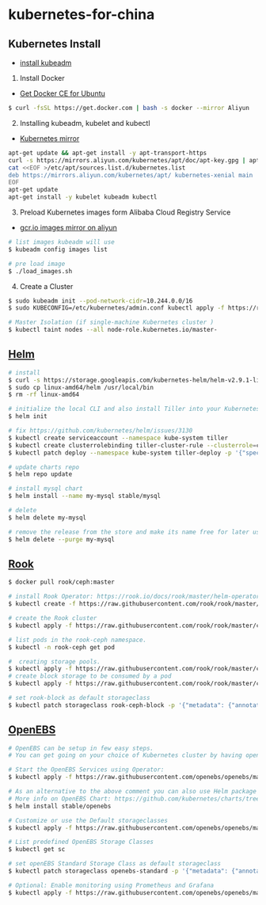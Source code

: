 # kubernetes-for-china

## Kubernetes Install

- [install kubeadm](https://kubernetes.io/docs/setup/independent/install-kubeadm/)

1. Install Docker

- [Get Docker CE for Ubuntu](https://docs.docker.com/install/linux/docker-ce/ubuntu/)

```bash
$ curl -fsSL https://get.docker.com | bash -s docker --mirror Aliyun
```

2. Installing kubeadm, kubelet and kubectl 

- [Kubernetes mirror](https://opsx.alibaba.com/mirror)

```bash
apt-get update && apt-get install -y apt-transport-https
curl -s https://mirrors.aliyun.com/kubernetes/apt/doc/apt-key.gpg | apt-key add -
cat <<EOF >/etc/apt/sources.list.d/kubernetes.list
deb https://mirrors.aliyun.com/kubernetes/apt/ kubernetes-xenial main
EOF
apt-get update
apt-get install -y kubelet kubeadm kubectl
```

3. Preload Kubernetes images form Alibaba Cloud Registry Service

- [gcr.io images mirror on aliyun](https://dev.aliyun.com/list.html?namePrefix=google-containers)

```bash
# list images kubeadm will use
$ kubeadm config images list

# pre load image
$ ./load_images.sh
```

4. Create a Cluster
```bash
$ sudo kubeadm init --pod-network-cidr=10.244.0.0/16
$ sudo KUBECONFIG=/etc/kubernetes/admin.conf kubectl apply -f https://raw.githubusercontent.com/cloudnativelabs/kube-router/master/daemonset/kubeadm-kuberouter.yaml

# Master Isolation (if single-machine Kubernetes cluster )
$ kubectl taint nodes --all node-role.kubernetes.io/master-
```

## [Helm](https://github.com/kubernetes/helm)


```bash
# install
$ curl -s https://storage.googleapis.com/kubernetes-helm/helm-v2.9.1-linux-amd64.tar.gz | tar xzv
$ sudo cp linux-amd64/helm /usr/local/bin
$ rm -rf linux-amd64

# initialize the local CLI and also install Tiller into your Kubernetes cluster
$ helm init

# fix https://github.com/kubernetes/helm/issues/3130
$ kubectl create serviceaccount --namespace kube-system tiller
$ kubectl create clusterrolebinding tiller-cluster-rule --clusterrole=cluster-admin --serviceaccount=kube-system:tiller
$ kubectl patch deploy --namespace kube-system tiller-deploy -p '{"spec":{"template":{"spec":{"serviceAccount":"tiller"}}}}'

# update charts repo
$ helm repo update

# install mysql chart
$ helm install --name my-mysql stable/mysql

# delete
$ helm delete my-mysql

# remove the release from the store and make its name free for later use
$ helm delete --purge my-mysql
```

## [Rook](https://github.com/rook/rook)

```bash
$ docker pull rook/ceph:master

# install Rook Operator: https://rook.io/docs/rook/master/helm-operator.html
$ kubectl create -f https://raw.githubusercontent.com/rook/rook/master/cluster/examples/kubernetes/ceph/operator.yaml

# create the Rook cluster
$ kubectl apply -f https://raw.githubusercontent.com/rook/rook/master/cluster/examples/kubernetes/ceph/cluster.yaml

# list pods in the rook-ceph namespace.
$ kubectl -n rook-ceph get pod

#  creating storage pools.
$ kubectl apply -f https://raw.githubusercontent.com/rook/rook/master/cluster/examples/kubernetes/ceph/pool.yaml
# create block storage to be consumed by a pod
$ kubectl apply -f https://raw.githubusercontent.com/rook/rook/master/cluster/examples/kubernetes/ceph/storageclass.yaml

# set rook-block as default storageclass 
$ kubectl patch storageclass rook-ceph-block -p '{"metadata": {"annotations":{"storageclass.kubernetes.io/is-default-class":"true"}}}'

```

## [OpenEBS](https://github.com/openebs/openebs)

```bash
# OpenEBS can be setup in few easy steps. 
# You can get going on your choice of Kubernetes cluster by having open-iscsi installed on the Kubernetes nodes and running the openebs-operator using kubectl.

# Start the OpenEBS Services using Operator:
$ kubectl apply -f https://raw.githubusercontent.com/openebs/openebs/master/k8s/openebs-operator.yaml

# As an alternative to the above comment you can also use Helm package manager to install OpenEBS. 
# More info on OpenEBS Chart: https://github.com/kubernetes/charts/tree/master/stable/openebs
$ helm install stable/openebs

# Customize or use the Default storageclasses
$ kubectl apply -f https://raw.githubusercontent.com/openebs/openebs/master/k8s/openebs-storageclasses.yaml

# List predefined OpenEBS Storage Classes
$ kubectl get sc

# set openEBS Standard Storage Class as default storageclass 
$ kubectl patch storageclass openebs-standard -p '{"metadata": {"annotations":{"storageclass.kubernetes.io/is-default-class":"true"}}}'

# Optional: Enable monitoring using Prometheus and Grafana
$ kubectl apply -f https://raw.githubusercontent.com/openebs/openebs/master/k8s/openebs-monitoring-pg.yaml

```
